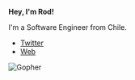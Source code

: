 **Hey, I'm Rod!**

I'm a Software Engineer from Chile. 

- [Twitter](https://twitter.com/rodrwan)
- [Web](https://rodfuenzalida.com/)


![Gopher](https://avatars0.githubusercontent.com/u/45862253?s=200&v=4)
